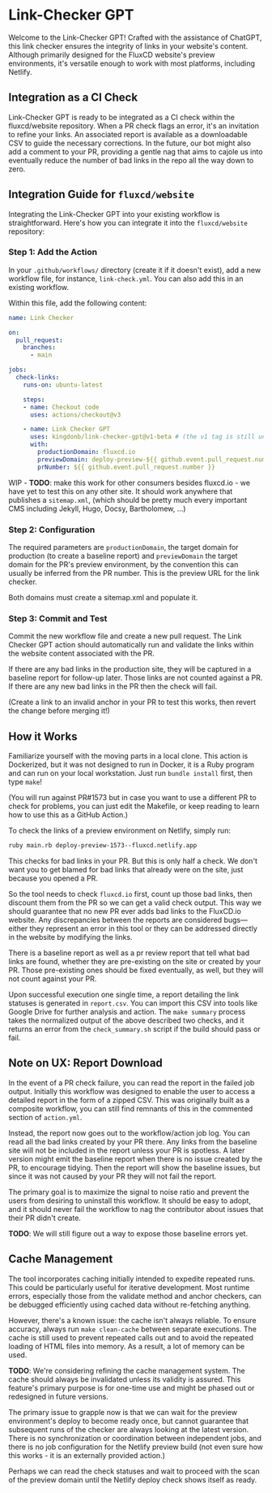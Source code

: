 # Link-Checker GPT

Welcome to the Link-Checker GPT! Crafted with the assistance of ChatGPT, this link checker ensures the integrity of links in your website's content. Although primarily designed for the FluxCD website's preview environments, it's versatile enough to work with most platforms, including Netlify.

## Integration as a CI Check

Link-Checker GPT is ready to be integrated as a CI check within the fluxcd/website repository. When a PR check flags an error, it's an invitation to refine your links. An associated report is available as a downloadable CSV to guide the necessary corrections. In the future, our bot might also add a comment to your PR, providing a gentle nag that aims to cajole us into eventually reduce the number of bad links in the repo all the way down to zero.

## Integration Guide for `fluxcd/website`

Integrating the Link-Checker GPT into your existing workflow is straightforward. Here's how you can integrate it into the `fluxcd/website` repository:

### Step 1: Add the Action

In your `.github/workflows/` directory (create it if it doesn't exist), add a new workflow file, for instance, `link-check.yml`. You can also add this in an existing workflow.

Within this file, add the following content:

```yaml
name: Link Checker

on:
  pull_request:
    branches:
      - main

jobs:
  check-links:
    runs-on: ubuntu-latest

    steps:
    - name: Checkout code
      uses: actions/checkout@v3

    - name: Link Checker GPT
      uses: kingdonb/link-checker-gpt@v1-beta # (the v1 tag is still unreleased, we need to test)
      with:
        productionDomain: fluxcd.io
        previewDomain: deploy-preview-${{ github.event.pull_request.number }}--fluxcd.netlify.app
        prNumber: ${{ github.event.pull_request.number }}
```

WIP - **TODO**: make this work for other consumers besides fluxcd.io - we have yet to test this on any other site. It should work anywhere that publishes a `sitemap.xml`, (which should be pretty much every important CMS including Jekyll, Hugo, Docsy, Bartholomew, ...)

### Step 2: Configuration

The required parameters are `productionDomain`, the target domain for production (to create a baseline report) and `previewDomain` the target domain for the PR's preview environment, by the convention this can usually be inferred from the PR number. This is the preview URL for the link checker.

Both domains must create a sitemap.xml and populate it.

### Step 3: Commit and Test

Commit the new workflow file and create a new pull request. The Link Checker GPT action should automatically run and validate the links within the website content associated with the PR.

If there are any bad links in the production site, they will be captured in a baseline report for follow-up later. Those links are not counted against a PR. If there are any new bad links in the PR then the check will fail.

(Create a link to an invalid anchor in your PR to test this works, then revert the change before merging it!)

## How it Works

Familiarize yourself with the moving parts in a local clone. This action is Dockerized, but it was not designed to run in Docker, it is a Ruby program and can run on your local workstation. Just run `bundle install` first, then type `make`!

(You will run against PR#1573 but in case you want to use a different PR to check for problems, you can just edit the Makefile, or keep reading to learn how to use this as a GitHub Action.)

To check the links of a preview environment on Netlify, simply run:

```bash
ruby main.rb deploy-preview-1573--fluxcd.netlify.app
```

This checks for bad links in your PR. But this is only half a check. We don't want you to get blamed for bad links that already were on the site, just because you opened a PR.

So the tool needs to check `fluxcd.io` first, count up those bad links, then discount them from the PR so we can get a valid check output. This way we should guarantee that no new PR ever adds bad links to the FluxCD.io website. Any discrepancies between the reports are considered bugs—either they represent an error in this tool or they can be addressed directly in the website by modifying the links.

There is a baseline report as well as a pr review report that tell what bad links are found, whether they are pre-existing on the site or created by your PR. Those pre-existing ones should be fixed eventually, as well, but they will not count against your PR.

Upon successful execution one single time, a report detailing the link statuses is generated in `report.csv`. You can import this CSV into tools like Google Drive for further analysis and action. The `make summary` process takes the normalized output of the above described two checks, and it returns an error from the `check_summary.sh` script if the build should pass or fail.

## Note on UX: Report Download

In the event of a PR check failure, you can read the report in the failed job output. Initially this workflow was designed to enable the user to access a detailed report in the form of a zipped CSV. This was originally built as a composite workflow, you can still find remnants of this in the commented section of `action.yml`.

Instead, the report now goes out to the workflow/action job log. You can read all the bad links created by your PR there. Any links from the baseline site will not be included in the report unless your PR is spotless. A later version might emit the baseline report when there is no issue created by the PR, to encourage tidying. Then the report will show the baseline issues, but since it was not caused by your PR they will not fail the report.

The primary goal is to maximize the signal to noise ratio and prevent the users from desiring to uninstall this workflow. It should be easy to adopt, and it should never fail the workflow to nag the contributor about issues that their PR didn't create.

**TODO**: We will still figure out a way to expose those baseline errors yet.

## Cache Management

The tool incorporates caching initially intended to expedite repeated runs. This could be particularly useful for iterative development. Most runtime errors, especially those from the validate method and anchor checkers, can be debugged efficiently using cached data without re-fetching anything.

However, there's a known issue: the cache isn't always reliable. To ensure accuracy, always run `make clean-cache` between separate executions. The cache is still used to prevent repeated calls out and to avoid the repeated loading of HTML files into memory. As a result, a lot of memory can be used.

**TODO**: We're considering refining the cache management system. The cache should always be invalidated unless its validity is assured. This feature's primary purpose is for one-time use and might be phased out or redesigned in future versions.

The primary issue to grapple now is that we can wait for the preview environment's deploy to become ready once, but cannot guarantee that subsequent runs of the checker are always looking at the latest version. There is no synchronization or coordination between independent jobs, and there is no job configuration for the Netlify preview build (not even sure how this works - it is an externally provided action.)

Perhaps we can read the check statuses and wait to proceed with the scan of the preview domain until the Netlify deploy check shows itself as ready.
